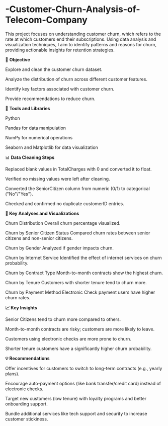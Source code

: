 # -Customer-Churn-Analysis-of-Telecom-Company

This project focuses on understanding customer churn, which refers to the rate at which customers end their subscriptions.
Using data analysis and visualization techniques, I aim to identify patterns and reasons for churn, providing actionable insights for retention strategies.




🎯 **Objective**

Explore and clean the customer churn dataset.

Analyze the distribution of churn across different customer features.

Identify key factors associated with customer churn.

Provide recommendations to reduce churn.




🧰 **Tools and Libraries**

Python

Pandas for data manipulation

NumPy for numerical operations

Seaborn and Matplotlib for data visualization




📊 **Data Cleaning Steps**

Replaced blank values in TotalCharges with 0 and converted it to float.

Verified no missing values were left after cleaning.

Converted the SeniorCitizen column from numeric (0/1) to categorical ("No"/"Yes").

Checked and confirmed no duplicate customerID entries.




**🔎 Key Analyses and Visualizations**

Churn Distribution
Overall churn percentage visualized.

Churn by Senior Citizen Status
Compared churn rates between senior citizens and non-senior citizens.

Churn by Gender
Analyzed if gender impacts churn.

Churn by Internet Service
Identified the effect of internet services on churn probability.

Churn by Contract Type
Month-to-month contracts show the highest churn.

Churn by Tenure
Customers with shorter tenure tend to churn more.

Churn by Payment Method
Electronic Check payment users have higher churn rates.




**📈 Key Insights**

Senior Citizens tend to churn more compared to others.

Month-to-month contracts are risky; customers are more likely to leave.

Customers using electronic checks are more prone to churn.

Shorter tenure customers have a significantly higher churn probability.




**💡 Recommendations**

Offer incentives for customers to switch to long-term contracts (e.g., yearly plans).

Encourage auto-payment options (like bank transfer/credit card) instead of electronic checks.

Target new customers (low tenure) with loyalty programs and better onboarding support.

Bundle additional services like tech support and security to increase customer stickiness.

